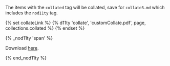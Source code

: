 The items with the `collated` tag will be collated, save for `collate3.md` which includes the `nod11ty` tag.

{% set collateLink %}
    {% d11ty 'collate', 'customCollate.pdf', page, collections.collated %}
{% endset %}

{% _nod11ty 'span' %}

Download <a href="{{ collateLink }}" target="_blank">here</a>.

{% end_nod11ty %}